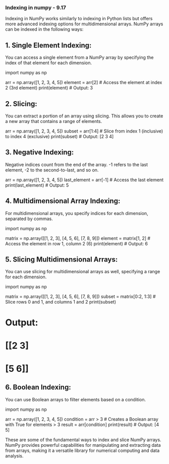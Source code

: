 ### Indexing in numpy - 9.17

Indexing in NumPy works similarly to indexing in Python lists but offers more advanced indexing options for multidimensional arrays. NumPy arrays can be indexed in the following ways:

## 1. Single Element Indexing:

You can access a single element from a NumPy array by specifying the index of that element for each dimension.

import numpy as np

arr = np.array([1, 2, 3, 4, 5])
element = arr[2]  # Access the element at index 2 (3rd element)
print(element)  # Output: 3

## 2. Slicing:

You can extract a portion of an array using slicing. This allows you to create a new array that contains a range of elements.

arr = np.array([1, 2, 3, 4, 5])
subset = arr[1:4]  # Slice from index 1 (inclusive) to index 4 (exclusive)
print(subset)  # Output: [2 3 4]

## 3. Negative Indexing:

Negative indices count from the end of the array. -1 refers to the last element, -2 to the second-to-last, and so on.

arr = np.array([1, 2, 3, 4, 5])
last_element = arr[-1]  # Access the last element
print(last_element)  # Output: 5

## 4. Multidimensional Array Indexing:

For multidimensional arrays, you specify indices for each dimension, separated by commas.

import numpy as np

matrix = np.array([[1, 2, 3],
                   [4, 5, 6],
                   [7, 8, 9]])
element = matrix[1, 2]  # Access the element in row 1, column 2 (6)
print(element)  # Output: 6

## 5. Slicing Multidimensional Arrays:
You can use slicing for multidimensional arrays as well, specifying a range for each dimension.

import numpy as np

matrix = np.array([[1, 2, 3],
                   [4, 5, 6],
                   [7, 8, 9]])
subset = matrix[0:2, 1:3]  # Slice rows 0 and 1, and columns 1 and 2
print(subset)
# Output:
# [[2 3]
#  [5 6]]

## 6. Boolean Indexing:
You can use Boolean arrays to filter elements based on a condition.

import numpy as np

arr = np.array([1, 2, 3, 4, 5])
condition = arr > 3  # Creates a Boolean array with True for elements > 3
result = arr[condition]
print(result)  # Output: [4 5]

These are some of the fundamental ways to index and slice NumPy arrays. NumPy provides powerful capabilities for manipulating and extracting data from arrays, making it a versatile library for numerical computing and data analysis.
